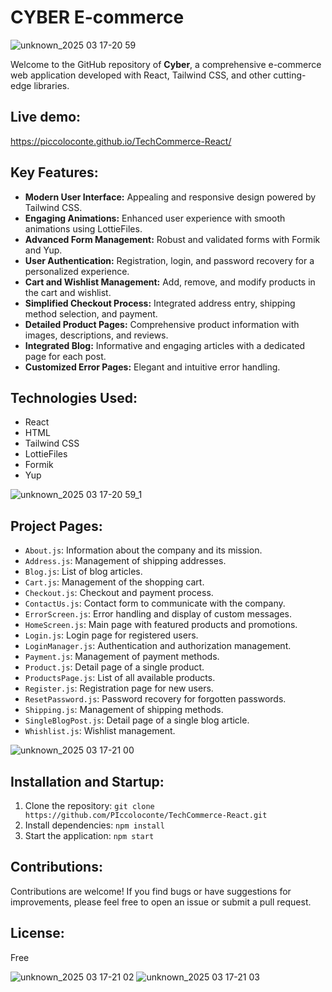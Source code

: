 # CYBER E-commerce
![unknown_2025 03 17-20 59](https://github.com/user-attachments/assets/9337664e-f5d8-431e-8142-91786771327d)

Welcome to the GitHub repository of **Cyber**, a comprehensive e-commerce web application developed with React, Tailwind CSS, and other cutting-edge libraries.

## Live demo:
<a>https://piccoloconte.github.io/TechCommerce-React/</a>

## Key Features:

* **Modern User Interface:** Appealing and responsive design powered by Tailwind CSS.
* **Engaging Animations:** Enhanced user experience with smooth animations using LottieFiles.
* **Advanced Form Management:** Robust and validated forms with Formik and Yup.
* **User Authentication:** Registration, login, and password recovery for a personalized experience.
* **Cart and Wishlist Management:** Add, remove, and modify products in the cart and wishlist.
* **Simplified Checkout Process:** Integrated address entry, shipping method selection, and payment.
* **Detailed Product Pages:** Comprehensive product information with images, descriptions, and reviews.
* **Integrated Blog:** Informative and engaging articles with a dedicated page for each post.
* **Customized Error Pages:** Elegant and intuitive error handling.

## Technologies Used:

* React
* HTML
* Tailwind CSS
* LottieFiles
* Formik
* Yup

![unknown_2025 03 17-20 59_1](https://github.com/user-attachments/assets/a735aa7f-7acd-4f3b-a425-b5c1ae58c02d)
## Project Pages:

* `About.js`: Information about the company and its mission.
* `Address.js`: Management of shipping addresses.
* `Blog.js`: List of blog articles.
* `Cart.js`: Management of the shopping cart.
* `Checkout.js`: Checkout and payment process.
* `ContactUs.js`: Contact form to communicate with the company.
* `ErrorScreen.js`: Error handling and display of custom messages.
* `HomeScreen.js`: Main page with featured products and promotions.
* `Login.js`: Login page for registered users.
* `LoginManager.js`: Authentication and authorization management.
* `Payment.js`: Management of payment methods.
* `Product.js`: Detail page of a single product.
* `ProductsPage.js`: List of all available products.
* `Register.js`: Registration page for new users.
* `ResetPassword.js`: Password recovery for forgotten passwords.
* `Shipping.js`: Management of shipping methods.
* `SingleBlogPost.js`: Detail page of a single blog article.
* `Whishlist.js`: Wishlist management.

![unknown_2025 03 17-21 00](https://github.com/user-attachments/assets/a7f9f5fd-7761-4497-bec4-3e604d8bd0a1)

## Installation and Startup:

1.  Clone the repository: `git clone https://github.com/PIccoloconte/TechCommerce-React.git`
2.  Install dependencies: `npm install`
3.  Start the application: `npm start`

## Contributions:

Contributions are welcome! If you find bugs or have suggestions for improvements, please feel free to open an issue or submit a pull request.

## License:

Free

![unknown_2025 03 17-21 02](https://github.com/user-attachments/assets/8d1bf67b-4618-432f-8bc9-905da6ffd506)
![unknown_2025 03 17-21 03](https://github.com/user-attachments/assets/68d5640f-7f92-46ab-9ea0-fcf25aefc26c)
